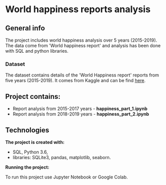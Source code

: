 # World happiness reports analysis

## General info
The project includes world happiness analysis over 5 years (2015-2019). The data come from 'World happiness report' and analysis has been done with SQL and python libraries.

### Dataset
The dataset contains details of the 'World Happiness report' reports from five years (2015-2019). It comes from Kaggle and can be find [here](https://www.kaggle.com/datasets/unsdsn/world-happiness).

## Project contains:
- Report analysis from 2015-2017 years - **happiness_part_1.ipynb**
- Report analysis from 2018-2019 years - **happiness_part_2.ipynb**

## Technologies

**The project is created with:**

- SQL, Python 3.6,
- libraries: SQLite3, pandas, matplotlib, seaborn.

**Running the project:**

To run this project use Jupyter Notebook or Google Colab.
